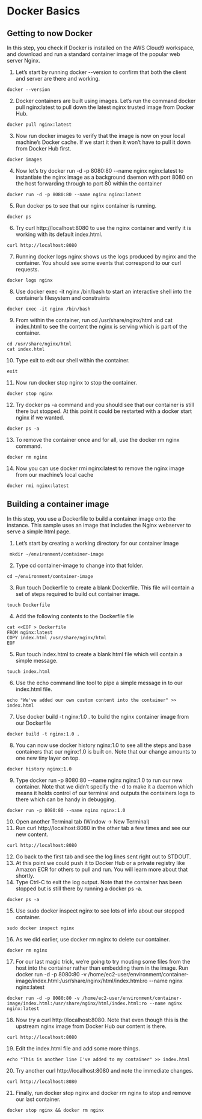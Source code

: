 # Docker Basics

## Getting to now Docker
In this step, you check if Docker is installed on the AWS Cloud9 workspace, and download and run a standard container image of the popular web server Nginx.

1. Let’s start by running docker --version to confirm that both the client and server are there and working.
```
docker --version
```
2. Docker containers are built using images. Let’s run the command docker pull nginx:latest to pull down the latest nginx trusted image from Docker Hub.
```
docker pull nginx:latest
```
3. Now run docker images to verify that the image is now on your local machine’s Docker cache. If we start it then it won’t have to pull it down from Docker Hub first.
```
docker images
```
4. Now let’s try docker run -d -p 8080:80 --name nginx nginx:latest to instantiate the nginx image as a background daemon with port 8080 on the host forwarding through to port 80 within the container
```
docker run -d -p 8080:80 --name nginx nginx:latest
```
5. Run docker ps to see that our nginx container is running.
```
docker ps
```
6. Try curl http://localhost:8080 to use the nginx container and verify it is working with its default index.html.
```
curl http://localhost:8080
```
7. Running docker logs nginx shows us the logs produced by nginx and the container. You should see some events that correspond to our curl requests.
```
docker logs nginx
```
8. Use docker exec -it nginx /bin/bash to start an interactive shell into the container’s filesystem and constraints
```
docker exec -it nginx /bin/bash
```
9. From within the container, run cd /usr/share/nginx/html and cat index.html to see the content the nginx is serving which is part of the container.
```
cd /usr/share/nginx/html
cat index.html
```
10. Type exit to exit our shell within the container.
```
exit
```
11. Now run docker stop nginx to stop the container.
```
docker stop nginx
```
12. Try docker ps -a command and you should see that our container is still there but stopped. At this point it could be restarted with a docker start nginx if we wanted.
```
docker ps -a
```
13. To remove the container once and for all, use the docker rm nginx command.
```
docker rm nginx
```
14. Now you can use docker rmi nginx:latest to remove the nginx image from our machine’s local cache
```
docker rmi nginx:latest
```

## Building a container image

In this step, you use a Dockerfile to build a container image onto the instance. This sample uses an image that includes the Nginx webserver to serve a simple html page.

1. Let’s start by creating a working directory for our container image
```
 mkdir ~/environment/container-image
```
2. Type cd container-image to change into that folder.
```
cd ~/environment/container-image
```
3. Run touch Dockerfile to create a blank Dockerfile. This file will contain a set of steps required to build out container image.
```
touch Dockerfile
```
4. Add the following contents to the Dockerfile file
```
cat <<EOF > Dockerfile
FROM nginx:latest
COPY index.html /usr/share/nginx/html
EOF
```
5. Run touch index.html to create a blank html file which will contain a simple message.
```
touch index.html
```
6. Use the echo command line tool to pipe a simple message in to our index.html file.
```
echo "We've added our own custom content into the container" >> index.html
```
7. Use docker build -t nginx:1.0 . to build the nginx container image from our Dockerfile
```
docker build -t nginx:1.0 .
```
8. You can now use docker history nginx:1.0 to see all the steps and base containers that our nginx:1.0 is built on. Note that our change amounts to one new tiny layer on top.
```
docker history nginx:1.0
```
9. Type docker run -p 8080:80 --name nginx nginx:1.0 to run our new container. Note that we didn’t specify the -d to make it a daemon which means it holds control of our terminal and outputs the containers logs to there which can be handy in debugging.
```
docker run -p 8080:80 --name nginx nginx:1.0
```
10. Open another Terminal tab (Window -> New Terminal)
11. Run curl http://localhost:8080 in the other tab a few times and see our new content.
```
curl http://localhost:8080
```
12. Go back to the first tab and see the log lines sent right out to STDOUT.
13. At this point we could push it to Docker Hub or a private registry like Amazon ECR for others to pull and run. You will learn more about that shortly.
14. Type Ctrl-C to exit the log output. Note that the container has been stopped but is still there by running a docker ps -a.
```
docker ps -a
```
15. Use sudo docker inspect nginx to see lots of info about our stopped container.
```
sudo docker inspect nginx
```
16. As we did earlier, use docker rm nginx to delete our container.
```
docker rm nginx
```
17. For our last magic trick, we’re going to try mouting some files from the host into the container rather than embedding them in the image. Run docker run -d -p 8080:80 -v /home/ec2-user/environment/container-image/index.html:/usr/share/nginx/html/index.html:ro --name nginx nginx:latest
```
docker run -d -p 8080:80 -v /home/ec2-user/environment/container-image/index.html:/usr/share/nginx/html/index.html:ro --name nginx nginx:latest
```
18. Now try a curl http://localhost:8080. Note that even though this is the upstream nginx image from Docker Hub our content is there.
```
curl http://localhost:8080
```
19. Edit the index.html file and add some more things.
```
echo "This is another line I've added to my container" >> index.html
```
20. Try another curl http://localhost:8080 and note the immediate changes.
```
curl http://localhost:8080
```
21. Finally, run docker stop nginx and docker rm nginx to stop and remove our last container.
```
docker stop nginx && docker rm nginx
```
